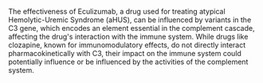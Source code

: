The effectiveness of Eculizumab, a drug used for treating atypical Hemolytic-Uremic Syndrome (aHUS), can be influenced by variants in the C3 gene, which encodes an element essential in the complement cascade, affecting the drug's interaction with the immune system. While drugs like clozapine, known for immunomodulatory effects, do not directly interact pharmacokinetically with C3, their impact on the immune system could potentially influence or be influenced by the activities of the complement system.